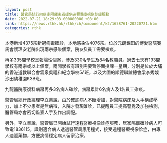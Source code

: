 ```yaml
---
layout: post
title: 醫管局試行向居家隔離患者提供遠程醫療視像診症服務
date: 2022-07-21 18:29:03.000000000 +08:00
link: https://news.rthk.hk/rthk/ch/component/k2/1658761-20220721.htm
categories: rthk
---
```


本港新增4375宗新冠病毒確診，本地感染佔4076宗。位於元朗錦田的博愛醫院賽馬會護理安老院出現兩宗感染個案，院友及員工需要檢疫。

再多335間學校呈報陽性個案，涉及330名學生及84名教職員。過去七天有193間學校有兩宗或以上個案，兩間學校有班別需要暫停面授課一星期，分別是位於大埔的香港道教聯合會雲泉吳禮和紀念學校5A班，以及大圍的順德聯誼總會梁李秀娛沙田幼稚園K3B班。

九龍醫院康復科病房再多3名病人確診，病房累計6名病人及1名員工染疫。

醫管局總行政經理李立業說，由於確診病人不斷增加，對醫院病床及人手構成壓力，加上不少患者是無病徵，入院才發現確診，已提醒員工提高警覺及加強檢測，醫管局亦會密切監察人手及作出調配。

另外，李立業說，醫管局已開始試行遠程醫療視像診症服務，居家隔離確診病人可致電1836115，識別適合病人透過醫管局應用程式，接受遠程醫療視像診症，由專人速遞藥物，方便病情穩定病人留家治療。
